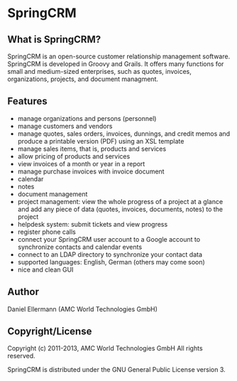 SpringCRM
=========

What is SpringCRM?
------------------

SpringCRM is an open-source customer relationship management software.
SpringCRM is developed in Groovy and Grails.  It offers many functions for
small and medium-sized enterprises, such as quotes, invoices, organizations,
projects, and document managment.

Features
--------

  * manage organizations and persons (personnel)
  * manage customers and vendors
  * manage quotes, sales orders, invoices, dunnings, and credit memos and
    produce a printable version (PDF) using an XSL template
  * manage sales items, that is, products and services
  * allow pricing of products and services
  * view invoices of a month or year in a report
  * manage purchase invoices with invoice document
  * calendar
  * notes
  * document management
  * project management: view the whole progress of a project at a glance
    and add any piece of data (quotes, invoices, documents, notes) to the
    project
  * helpdesk system: submit tickets and view progress
  * register phone calls
  * connect your SpringCRM user account to a Google account to synchronize
    contacts and calendar events
  * connect to an LDAP directory to synchronize your contact data
  * supported languages: English, German (others may come soon)
  * nice and clean GUI

Author
------

Daniel Ellermann (AMC World Technologies GmbH)


Copyright/License
-----------------

Copyright (c) 2011-2013, AMC World Technologies GmbH
All rights reserved.

SpringCRM is distributed under the GNU General Public License version 3.

